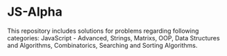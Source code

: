 # JS-Alpha

This repository includes solutions for problems regarding following 
categories: JavaScript - Advanced, Strings, Matrixs, OOP, 
Data Structures and Algorithms, Combinatorics, Searching and Sorting Algorithms.
